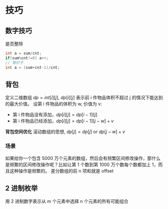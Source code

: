 # 技巧

## 数字技巧

是否整除

```c
int a = sum/cnt;
if(sum%cnt!=0) a++;
// 等价于
int a = (sum+cnt-1)/cnt;
```

## 背包

定义二维数组 $dp = int[i][j]$, $dp[i][j]$ 表示前 i 件物品体积不超过 j 的情况下能达到的最大价值。
设第 i 件物品的体积为 w, 价值为 v:

-   第 i 件物品没有添加，$dp[i][j] = dp[i-1][j]$
-   第 i 件物品已经添加，$dp[i][j] = dp[i-1][j-w] + v$

**背包空间优化**
滚动数组的思想, $dp[j] = dp[j]$ or $dp[j-w]+v$

### 场景

如果给你一个包含 5000 万个元素的数组，然后会有频繁区间修改操作，那什么是频繁的区间修改操作呢？比如让第 1 个数到第 1000 万个数每个数都加上 1，而且这种操作是频繁的。
差分数组的前 n 项和就是 offset

## 2 进制枚举

用 2 进制数字表示从 m 个元素中选择 n 个元素的所有可能组合

